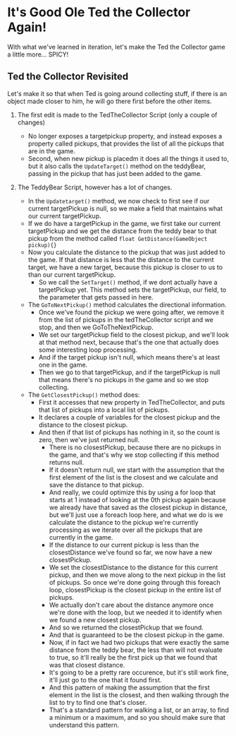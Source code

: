 # It's Good Ole Ted the Collector Again!
With what we've learned in iteration, let's make the Ted the Collector game a little more... SPICY!

## Ted the Collector Revisited
Let's make it so that when Ted is going around collecting stuff, if there is an object made closer to him, he will go there first before the other items.

1. The first edit is made to the TedTheCollector Script (only a couple of changes)
    - No longer exposes a targetpickup property, and instead exposes a property called pickups, that provides the list of all the pickups that are in the game.
    - Second, when new pickup is placedm it does all the things it used to, but it also calls the `UpdateTarget()` method on the teddyBear, passing in the pickup that has just been added to the game.

2. The TeddyBear Script, however has a lot of changes.
    - In the `Updatetarget()` method, we now check to first see if our current targetPickup is null, so we make a field that maintains what our current targetPickup.
    - If we do have a targetPickup in the game, we first take our current targetPickup and we get the distance from the teddy bear to that pickup from the method called `float GetDistance(GameObject pickup){}`
    - Now you calculate the distance to the pickup that was just added to the game. If that distance is less that the distance to the current target, we have a new target, because this pickup is closer to us to than our current targetPickup.
        - So we call the `SetTarget()` method, if we dont actually have a targetPickup yet. This method sets the targetPickup, our field, to the parameter that gets passed in here.
    - The `GoToNextPickup()` method calculates the directional information.
        - Once we've found the pickup we were going after, we remove it from the list of pickups in the tedTheCollector script and we stop, and then we GoToTheNextPickup. 
        - We set our targetPickup field to the closest pickup, and we'll look at that method next, because that's the one that actually does some interesting loop processing.
        -  And if the target pickup isn't null, which means there's at least one in the game.
        - Then we go to that targetPickup, and if the targetPickup is null that means there's no pickups in the game and so we stop collecting.
    - The `GetClosestPickup()` method does:
        - First it accesses that new property in TedTheCollector, and puts that list of pickups into a local list of pickups.
        - It declares a couple of variables for the closest pickup and the distance to the closest pickup.
        - And then if that list of pickups has nothing in it, so the count is zero, then we've just returned null.
            - There is no closestPickup, because there are no pickups in the game, and that's why we stop collecting if this method returns null.
            - If it doesn't return null, we start with the assumption that the first element of the list is the closest and we calculate and save the distance to that pickup.
            - And really, we could optimize this by using a for loop that starts at 1 instead of looking at the 0th pickup again because we already have that saved as the closest pickup in distance, but we'll just use a foreach loop here, and what we do is we calculate the distance to the pickup we're currently processing as we iterate over all the pickups that are currently in the game.
            - If the distance to our current pickup is less than the closestDistance we've found so far, we now have a new closestPickup.
            - We set the closestDistance to the distance for this current pickup, and then we move along to the next pickup in the list of pickups. So once we're done going through this foreach loop, closestPickup is the closest pickup in the entire list of pickups.
            - We actually don't care about the distance anymore once we're done with the loop, but we needed it to identify when we found a new closest pickup. 
            - And so we returned the closestPickup that we found.
            - And that is guaranteed to be the closest pickup in the game.
            - Now, if in fact we had two pickups that were exactly the same distance from the teddy bear, the less than will not evaluate to true, so it'll really be the first pick up that we found that was that closest distance.
            - It's going to be a pretty rare occurence, but it's still work fine, it'll just go to the one that it found first.
            - And this pattern of making the assumption that the first element in the list is the closest, and then walking through the list to try to find one that's closer.
            - That's a standard pattern for walking a list, or an array, to find a minimum or a maximum, and so you should make sure that understand this pattern.  
